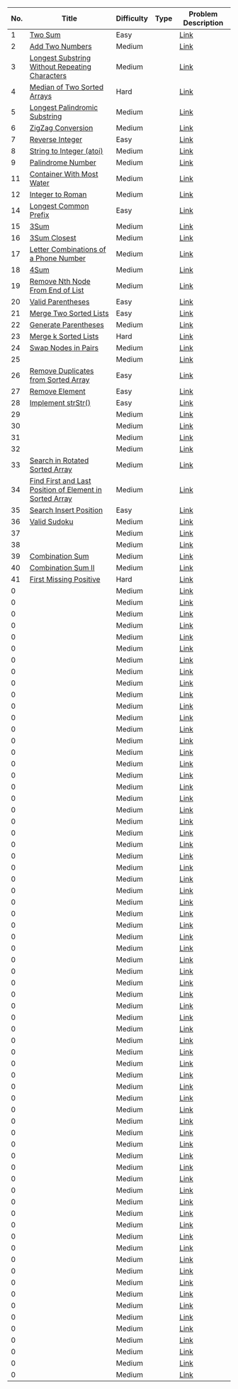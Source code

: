 No.          | Title        | Difficulty  | Type | Problem Description |
------------ | ------------ | ----------- | ---- | ------------------- |
1 | [Two Sum](https://github.com/fenix0111/Algorithm/tree/master/Leetcode/001.%20Two%20Sum) | Easy | | [Link](https://leetcode.com/problems/two-sum/description/)
2 | [Add Two Numbers](https://github.com/fenix0111/Algorithm/tree/master/Leetcode/002.%20Add%20Two%20Numbers) | Medium | | [Link](https://leetcode.com/problems/add-two-numbers/description/)
3 | [Longest Substring Without Repeating Characters](https://github.com/fenix0111/Algorithm/tree/master/Leetcode/003.%20Longest%20Substring%20Without%20Repeating%20Characters) | Medium | |  [Link](https://leetcode.com/problems/longest-substring-without-repeating-characters/description/)
4 | [Median of Two Sorted Arrays](https://github.com/fenix0111/Algorithm/tree/master/Leetcode/004.%20Median%20of%20Two%20Sorted%20Arrays) | Hard | | [Link](https://leetcode.com/problems/median-of-two-sorted-arrays/description/)
5 | [Longest Palindromic Substring](https://github.com/fenix0111/Algorithm/tree/master/Leetcode/005.%20Longest%20Palindromic%20Substring) | Medium | | [Link](.com/problems/longest-palindromic-substring/description/)
6 | [ZigZag Conversion](https://github.com/fenix0111/Algorithm/tree/master/Leetcode/006.%20ZigZag%20Conversion) | Medium | | [Link](https://leetcode.com/problems/zigzag-conversion/description/)
7 | [Reverse Integer](https://github.com/fenix0111/Algorithm/tree/master/Leetcode/007.%20Reverse%20Integer) | Easy | | [Link](https://leetcode.com/problems/reverse-integer/)
8 | [String to Integer (atoi)](https://github.com/fenix0111/Algorithm/tree/master/Leetcode/008.%20String%20to%20Integer) | Medium | | [Link](https://leetcode.com/problems/string-to-integer-atoi/)
9 | [Palindrome Number](https://github.com/fenix0111/Algorithm/tree/master/Leetcode/009.%20Palindrome%20Number) | Medium | | [Link](https://leetcode.com/problems/palindrome-number/)
11 | [Container With Most Water]() | Medium | | [Link]()
12 | [Integer to Roman]() | Medium | | [Link]()
14 | [Longest Common Prefix]() | Easy | | [Link]()
15 | [3Sum]() | Medium | | [Link]()
16 | [3Sum Closest]() | Medium | | [Link]()
17 | [Letter Combinations of a Phone Number]() | Medium | | [Link]()
18 | [4Sum]() | Medium | | [Link]()
19 | [Remove Nth Node From End of List]() | Medium | | [Link]()
20 | [Valid Parentheses]() | Easy | | [Link]()
21 | [Merge Two Sorted Lists]() | Easy | | [Link]()
22 | [Generate Parentheses]() | Medium | | [Link]()
23 | [Merge k Sorted Lists]() | Hard | | [Link]()
24 | [Swap Nodes in Pairs]() | Medium | | [Link]()
25 | []() | Medium | | [Link]()
26 | [Remove Duplicates from Sorted Array]() | Easy | | [Link]()
27 | [Remove Element]() | Easy | | [Link]()
28 | [Implement strStr()]() | Easy | | [Link]()
29 | []() | Medium | | [Link]()
30 | []() | Medium | | [Link]()
31 | []() | Medium | | [Link]()
32 | []() | Medium | | [Link]()
33 | [Search in Rotated Sorted Array]() | Medium | | [Link]()
34 | [Find First and Last Position of Element in Sorted Array]() | Medium | | [Link]()
35 | [Search Insert Position]() | Easy | | [Link]()
36 | [Valid Sudoku]() | Medium | | [Link]()
37 | []() | Medium | | [Link]()
38 | []() | Medium | | [Link]()
39 | [Combination Sum]() | Medium | | [Link]()
40 | [Combination Sum II]() | Medium | | [Link]()
41 | [First Missing Positive]() | Hard | | [Link]()
 0 | []() | Medium | | [Link]()
 0 | []() | Medium | | [Link]()
 0 | []() | Medium | | [Link]()
 0 | []() | Medium | | [Link]()
 0 | []() | Medium | | [Link]()
 0 | []() | Medium | | [Link]()
 0 | []() | Medium | | [Link]()
 0 | []() | Medium | | [Link]()
 0 | []() | Medium | | [Link]()
 0 | []() | Medium | | [Link]()
 0 | []() | Medium | | [Link]()
 0 | []() | Medium | | [Link]()
 0 | []() | Medium | | [Link]()
 0 | []() | Medium | | [Link]()
 0 | []() | Medium | | [Link]()
 0 | []() | Medium | | [Link]()
 0 | []() | Medium | | [Link]()
 0 | []() | Medium | | [Link]()
 0 | []() | Medium | | [Link]()
 0 | []() | Medium | | [Link]()
 0 | []() | Medium | | [Link]()
 0 | []() | Medium | | [Link]()
 0 | []() | Medium | | [Link]()
 0 | []() | Medium | | [Link]()
 0 | []() | Medium | | [Link]()
 0 | []() | Medium | | [Link]()
 0 | []() | Medium | | [Link]()
 0 | []() | Medium | | [Link]()
 0 | []() | Medium | | [Link]()
 0 | []() | Medium | | [Link]()
 0 | []() | Medium | | [Link]()
 0 | []() | Medium | | [Link]()
 0 | []() | Medium | | [Link]()
 0 | []() | Medium | | [Link]()
 0 | []() | Medium | | [Link]()
 0 | []() | Medium | | [Link]()
 0 | []() | Medium | | [Link]()
 0 | []() | Medium | | [Link]()
 0 | []() | Medium | | [Link]()
 0 | []() | Medium | | [Link]()
 0 | []() | Medium | | [Link]()
 0 | []() | Medium | | [Link]()
 0 | []() | Medium | | [Link]()
 0 | []() | Medium | | [Link]()
 0 | []() | Medium | | [Link]()
 0 | []() | Medium | | [Link]()
 0 | []() | Medium | | [Link]()
 0 | []() | Medium | | [Link]()
 0 | []() | Medium | | [Link]()
 0 | []() | Medium | | [Link]()
 0 | []() | Medium | | [Link]()
 0 | []() | Medium | | [Link]()
 0 | []() | Medium | | [Link]()
 0 | []() | Medium | | [Link]()
 0 | []() | Medium | | [Link]()
 0 | []() | Medium | | [Link]()
 0 | []() | Medium | | [Link]()
 0 | []() | Medium | | [Link]()
 0 | []() | Medium | | [Link]()
 0 | []() | Medium | | [Link]()
 0 | []() | Medium | | [Link]()
 0 | []() | Medium | | [Link]()
 0 | []() | Medium | | [Link]()
 0 | []() | Medium | | [Link]()
 0 | []() | Medium | | [Link]()
 0 | []() | Medium | | [Link]()
 0 | []() | Medium | | [Link]()
 0 | []() | Medium | | [Link]()
 0 | []() | Medium | | [Link]()

